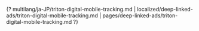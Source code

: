 {? multilang/ja-JP/triton-digital-mobile-tracking.md | localized/deep-linked-ads/triton-digital-mobile-tracking.md | pages/deep-linked-ads/triton-digital-mobile-tracking.md ?}
